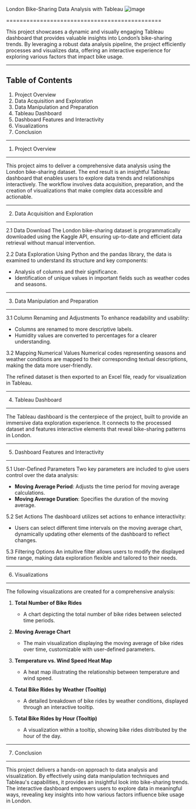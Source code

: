 London Bike-Sharing Data Analysis with Tableau
![image](https://github.com/user-attachments/assets/4cd49f72-15a0-4ae0-9446-0891ee817ad4)

==============================================

This project showcases a dynamic and visually engaging Tableau dashboard that provides valuable insights into London’s bike-sharing trends. By leveraging a robust data analysis pipeline, the project efficiently processes and visualizes data, offering an interactive experience for exploring various factors that impact bike usage.

----------------------------------------------
Table of Contents
----------------------------------------------
1. Project Overview
2. Data Acquisition and Exploration
3. Data Manipulation and Preparation
4. Tableau Dashboard
5. Dashboard Features and Interactivity
6. Visualizations
7. Conclusion

----------------------------------------------
1. Project Overview
----------------------------------------------
This project aims to deliver a comprehensive data analysis using the London bike-sharing dataset. The end result is an insightful Tableau dashboard that enables users to explore data trends and relationships interactively. The workflow involves data acquisition, preparation, and the creation of visualizations that make complex data accessible and actionable.

----------------------------------------------
2. Data Acquisition and Exploration
----------------------------------------------
2.1 Data Download
The London bike-sharing dataset is programmatically downloaded using the Kaggle API, ensuring up-to-date and efficient data retrieval without manual intervention.

2.2 Data Exploration
Using Python and the pandas library, the data is examined to understand its structure and key components:
- Analysis of columns and their significance.
- Identification of unique values in important fields such as weather codes and seasons.

----------------------------------------------
3. Data Manipulation and Preparation
----------------------------------------------
3.1 Column Renaming and Adjustments
To enhance readability and usability:
- Columns are renamed to more descriptive labels.
- Humidity values are converted to percentages for a clearer understanding.

3.2 Mapping Numerical Values
Numerical codes representing seasons and weather conditions are mapped to their corresponding textual descriptions, making the data more user-friendly.

The refined dataset is then exported to an Excel file, ready for visualization in Tableau.

----------------------------------------------
4. Tableau Dashboard
----------------------------------------------
The Tableau dashboard is the centerpiece of the project, built to provide an immersive data exploration experience. It connects to the processed dataset and features interactive elements that reveal bike-sharing patterns in London.

----------------------------------------------
5. Dashboard Features and Interactivity
----------------------------------------------
5.1 User-Defined Parameters
Two key parameters are included to give users control over the data analysis:
- **Moving Average Period**: Adjusts the time period for moving average calculations.
- **Moving Average Duration**: Specifies the duration of the moving average.

5.2 Set Actions
The dashboard utilizes set actions to enhance interactivity:
- Users can select different time intervals on the moving average chart, dynamically updating other elements of the dashboard to reflect changes.

5.3 Filtering Options
An intuitive filter allows users to modify the displayed time range, making data exploration flexible and tailored to their needs.

----------------------------------------------
6. Visualizations
----------------------------------------------
The following visualizations are created for a comprehensive analysis:

1. **Total Number of Bike Rides**
   - A chart depicting the total number of bike rides between selected time periods.

2. **Moving Average Chart**
   - The main visualization displaying the moving average of bike rides over time, customizable with user-defined parameters.

3. **Temperature vs. Wind Speed Heat Map**
   - A heat map illustrating the relationship between temperature and wind speed.

4. **Total Bike Rides by Weather (Tooltip)**
   - A detailed breakdown of bike rides by weather conditions, displayed through an interactive tooltip.

5. **Total Bike Rides by Hour (Tooltip)**
   - A visualization within a tooltip, showing bike rides distributed by the hour of the day.

----------------------------------------------
7. Conclusion
----------------------------------------------
This project delivers a hands-on approach to data analysis and visualization. By effectively using data manipulation techniques and Tableau's capabilities, it provides an insightful look into bike-sharing trends. The interactive dashboard empowers users to explore data in meaningful ways, revealing key insights into how various factors influence bike usage in London.
